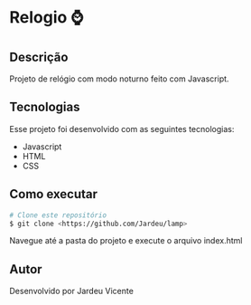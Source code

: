 # Relogio ⌚

## Descrição
Projeto de relógio com modo noturno feito com Javascript.

## Tecnologias
Esse projeto foi desenvolvido com as seguintes tecnologias:

- Javascript
- HTML
- CSS

## Como executar

```bash
# Clone este repositório
$ git clone <https://github.com/Jardeu/lamp>

```
Navegue até a pasta do projeto e execute o arquivo index.html

## Autor
Desenvolvido por Jardeu Vicente
